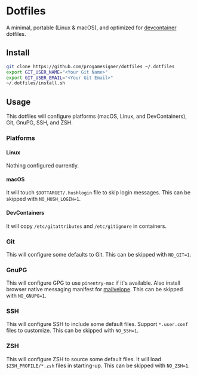 # Dotfiles

A minimal, portable (Linux & macOS), and optimized for [devcontainer](https://containers.dev/) dotfiles.

## Install

```sh
git clone https://github.com/progamesigner/dotfiles ~/.dotfiles
export GIT_USER_NAME="<Your Git Name>"
export GIT_USER_EMAIL="<Your Git Email>"
~/.dotfiles/install.sh
```

## Usage

This dotfiles will configure platforms (macOS, Linux, and DevContainers), Git, GnuPG, SSH, and ZSH.

### Platforms

#### Linux

Nothing configured currently.

#### macOS

It will touch `$DOTTARGET/.hushlogin` file to skip login messages. This can be skipped with `NO_HUSH_LOGIN=1`.

#### DevContainers

It will copy `/etc/gitattributes` and `/etc/gitignore` in containers.

### Git

This will configure some defaults to Git. This can be skipped with `NO_GIT=1`.

### GnuPG

This will configure GPG to use `pinentry-mac` if it's available. Also install browser native messaging manifest for [mailvelope](https://mailvelope.com/). This can be skipped with `NO_GNUPG=1`.

### SSH

This will configure SSH to include some default files. Support `*.user.conf` files to customize. This can be skipped with `NO_SSH=1`.

### ZSH

This will configure ZSH to source some default files. It will load `$ZSH_PROFILE/*.zsh` files in starting-up. This can be skipped with `NO_ZSH=1`.
